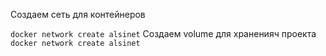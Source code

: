 Создаем сеть для контейнеров

```docker network create alsinet```
Создаем volume для храненияч проекта
```docker network create alsinet```
